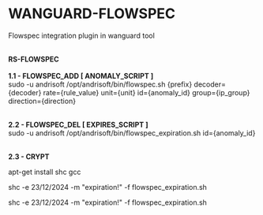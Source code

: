 # WANGUARD-FLOWSPEC
Flowspec integration plugin in wanguard tool

<br><b>RS-FLOWSPEC</b></br>
<br><b>1.1 - FLOWSPEC_ADD [ ANOMALY_SCRIPT ]</b></br>
sudo -u andrisoft /opt/andrisoft/bin/flowspec.sh {prefix} decoder={decoder} rate={rule_value} unit={unit} id={anomaly_id} group={ip_group} direction={direction}

<br><b>2.2 - FLOWSPEC_DEL [ EXPIRES_SCRIPT ]</b></br>
sudo -u andrisoft /opt/andrisoft/bin/flowspec_expiration.sh id={anomaly_id}

<br><b>2.3 - CRYPT </b></br>
<p>apt-get install shc gcc</p>
<p>shc -e 23/12/2024 -m "expiration!" -f flowspec_expiration.sh</p>
<p>shc -e 23/12/2024 -m "expiration!" -f flowspec_expiration.sh</p>
